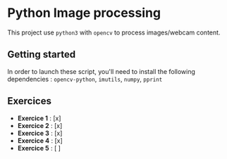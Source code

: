 # Python Image processing

This project use `python3` with `opencv` to process images/webcam content.

## Getting started

In order to launch these script, you'll need to install the following dependencies : `opencv-python`, `imutils`, `numpy`, `pprint`

## Exercices

* __Exercice 1__ : [x]
* __Exercice 2__ : [x]
* __Exercice 3__ : [x]
* __Exercice 4__ : [x]
* __Exercice 5__ : [ ]
